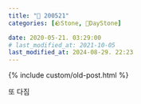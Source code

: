 ```yaml
---
title: "🌱 200521"
categories: [🪨Stone, 🌱DayStone]

date: 2020-05-21. 03:29:00
# last_modified_at: 2021-10-05
last_modified_at: 2024-08-29. 22:23
---
```


{% include custom/old-post.html %}

또 다짐  
